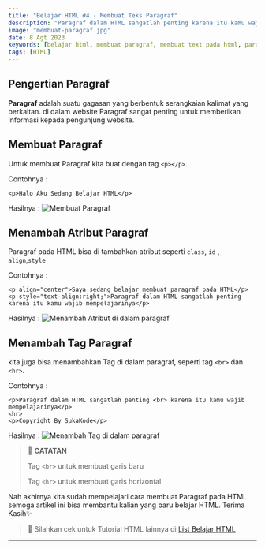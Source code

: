 ```yaml
---
title: "Belajar HTML #4 - Membuat Teks Paragraf"
description: "Paragraf dalam HTML sangatlah penting karena itu kamu wajib mempelajarinya"
image: "membuat-paragraf.jpg"
date: 8 Agt 2023
keywords: [belajar html, membuat paragraf, membuat text pada html, paragraf html]
tags: [HTML]
---
```


## Pengertian Paragraf

**Paragraf** adalah suatu gagasan yang berbentuk serangkaian kalimat yang berkaitan. di dalam website Paragraf sangat penting untuk memberikan informasi kepada pengunjung website.

## Membuat Paragraf

Untuk membuat Paragraf kita buat dengan tag `<p></p>`.

Contohnya :

```
<p>Halo Aku Sedang Belajar HTML</p>
```

Hasilnya :
![Membuat Paragraf](/images/paragraf.jpg)

## Menambah Atribut Paragraf

Paragraf pada HTML bisa di tambahkan atribut seperti `class`, `id` , `align`,`style`

Contohnya :

```
<p align="center">Saya sedang belajar membuat paragraf pada HTML</p>
<p style="text-align:right;">Paragraf dalam HTML sangatlah penting karena itu kamu wajib mempelajarinya</p>
```

Hasilnya :
![Menambah Atribut di dalam paragraf](/images/atribut-paragraf.jpg)

## Menambah Tag Paragraf

kita juga bisa menambahkan Tag di dalam paragraf, seperti tag `<br>` dan `<hr>`.

Contohnya :

```
<p>Paragraf dalam HTML sangatlah penting <br> karena itu kamu wajib mempelajarinya</p>
<hr>
<p>Copyright By SukaKode</p>
```

Hasilnya :
![Menambah Tag di dalam paragraf](/images/tag-paragraf.jpg)

> 📝 **CATATAN**
>
> Tag `<br>` untuk membuat garis baru
>
> Tag `<hr>` untuk membuat garis horizontal

Nah akhirnya kita sudah mempelajari cara membuat Paragraf pada HTML. semoga artikel ini bisa membantu kalian yang baru belajar HTML. Terima Kasih✨

> 📖 Silahkan cek untuk Tutorial HTML lainnya di <a class="text-blue-500" href="/tutorial/html">List Belajar HTML</a>

---
